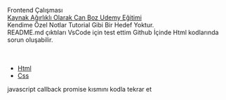 Frontend Çalışması <br>
[Kaynak Ağırlıklı Olarak Can Boz Udemy Eğitimi](https://www.udemy.com/course/komple-frontend-egitimi) <br>
Kendime Özel Notlar Tutorial Gibi Bir Hedef Yoktur.<br>
README.md çıktıları VsCode için test ettim Github İçinde Html kodlarında sorun oluşabilir.<br>
<br>
<br>

* [Html](#Html/README.md)
* [Css](#Css/README.md)





javascript callback promise kısmını kodla tekrar et



